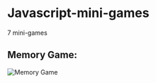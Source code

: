 # Javascript-mini-games

7 mini-games

## Memory Game:

![Memory Game](https://user-images.githubusercontent.com/66800336/99708282-a4390680-2a6b-11eb-953a-e2c95b4c2e80.png)
